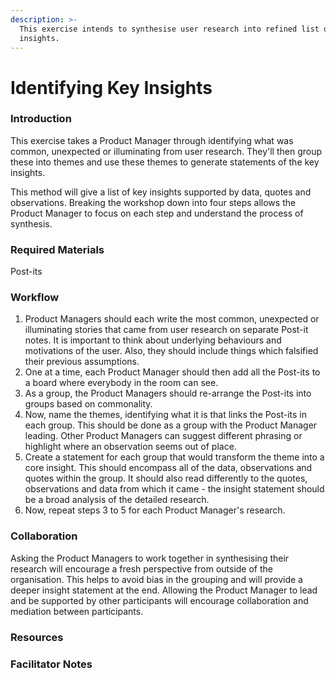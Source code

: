 ```yaml
---
description: >-
  This exercise intends to synthesise user research into refined list of key
  insights.
---
```


# Identifying Key Insights

### Introduction

This exercise takes a Product Manager through identifying what was common, unexpected or illuminating from user research. They'll then group these into themes and use these themes to generate statements of the key insights.

This method will give a list of key insights supported by data, quotes and observations. Breaking the workshop down into four steps allows the Product Manager to focus on each step and understand the process of synthesis.

### Required Materials

Post-its

### Workflow

1. Product Managers should each write the most common, unexpected or illuminating stories that came from user research on separate Post-it notes. It is important to think about underlying behaviours and motivations of the user. Also, they should include things which falsified their previous assumptions.
2. One at a time, each Product Manager should then add all the Post-its to a board where everybody in the room can see.
3. As a group, the Product Managers should re-arrange the Post-its into groups based on commonality.
4. Now, name the themes, identifying what it is that links the Post-its in each group. This should be done as a group with the Product Manager leading. Other Product Managers can suggest different phrasing or highlight where an observation seems out of place.
5. Create a statement for each group that would transform the theme into a core insight. This should encompass all of the data, observations and quotes within the group. It should also read differently to the quotes, observations and data from which it came - the insight statement should be a broad analysis of the detailed research.
6. Now, repeat steps 3 to 5 for each Product Manager's research.

### Collaboration

Asking the Product Managers to work together in synthesising their research will encourage a fresh perspective from outside of the organisation. This helps to avoid bias in the grouping and will provide a deeper insight statement at the end. Allowing the Product Manager to lead and be supported by other participants will encourage collaboration and mediation between participants.

### Resources

### Facilitator Notes
